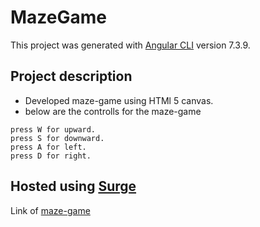 # MazeGame

This project was generated with [Angular CLI](https://github.com/angular/angular-cli) version 7.3.9.

## Project description

 - Developed maze-game using HTMl 5 canvas.
 - below are the controlls for the maze-game
 
  ```
  press W for upward.
  press S for downward.
  press A for left.
  press D for right.
 ```
   
## Hosted using [Surge](https://surge.sh/)

   Link of [maze-game](http://maze-todo.surge.sh/)
  

